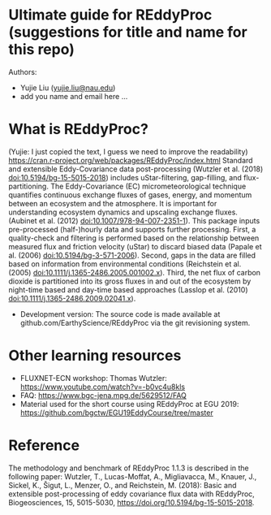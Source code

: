 # Ultimate guide for REddyProc (suggestions for title and name for this repo)
Authors: 
- Yujie Liu (yujie.liu@nau.edu)
- add you name and email here ...


# What is REddyProc?
(Yujie: I just copied the text, I guess we need to improve the readability)
https://cran.r-project.org/web/packages/REddyProc/index.html 
Standard and extensible Eddy-Covariance data post-processing (Wutzler et al. (2018) <doi:10.5194/bg-15-5015-2018>) includes uStar-filtering, gap-filling, and flux-partitioning. The Eddy-Covariance (EC) micrometeorological technique quantifies continuous exchange fluxes of gases, energy, and momentum between an ecosystem and the atmosphere. It is important for understanding ecosystem dynamics and upscaling exchange fluxes. (Aubinet et al. (2012) <doi:10.1007/978-94-007-2351-1>). This package inputs pre-processed (half-)hourly data and supports further processing. First, a quality-check and filtering is performed based on the relationship between measured flux and friction velocity (uStar) to discard biased data (Papale et al. (2006) <doi:10.5194/bg-3-571-2006>). Second, gaps in the data are filled based on information from environmental conditions (Reichstein et al. (2005) <doi:10.1111/j.1365-2486.2005.001002.x>). Third, the net flux of carbon dioxide is partitioned into its gross fluxes in and out of the ecosystem by night-time based and day-time based approaches (Lasslop et al. (2010) <doi:10.1111/j.1365-2486.2009.02041.x>).
- Development version: The source code is made available at github.com/EarthyScience/REddyProc via the git revisioning system. 


# Other learning resources
- FLUXNET-ECN workshop: Thomas Wutzler: https://www.youtube.com/watch?v=-b0vc4u8kls
- FAQ: https://www.bgc-jena.mpg.de/5629512/FAQ
- Material used for the short course using REddyProc at EGU 2019: https://github.com/bgctw/EGU19EddyCourse/tree/master

# Reference
The methodology and benchmark of REddyProc 1.1.3 is described in the following paper:
Wutzler, T., Lucas-Moffat, A., Migliavacca, M., Knauer, J., Sickel, K., Šigut, L., Menzer, O., and Reichstein, M. (2018): Basic and extensible post-processing of eddy covariance flux data with REddyProc, Biogeosciences, 15, 5015-5030, https://doi.org/10.5194/bg-15-5015-2018.
